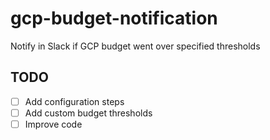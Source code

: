 # gcp-budget-notification

Notify in Slack if GCP budget went over specified thresholds

## TODO

- [ ] Add configuration steps
- [ ] Add custom budget thresholds
- [ ] Improve code
